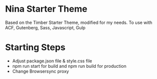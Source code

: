 
# Nina Starter Theme

Based on the Timber Starter Theme, modified for my needs. To use with ACF, Gutenberg, Sass, Javascript, Gulp


# Starting Steps

- Adjust package.json file & style.css file
- npm run start for build and npm run build for production
- Change Browsersync proxy
